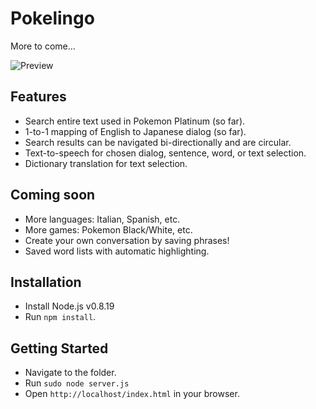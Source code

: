 # Pokelingo

More to come...

![Preview](https://pbs.twimg.com/media/Bnh2Kb3CAAA9GtY.png)

## Features

* Search entire text used in Pokemon Platinum (so far).
* 1-to-1 mapping of English to Japanese dialog (so far).
* Search results can be navigated bi-directionally and are circular.
* Text-to-speech for chosen dialog, sentence, word, or text selection.
* Dictionary translation for text selection.

## Coming soon

* More languages: Italian, Spanish, etc.
* More games: Pokemon Black/White, etc.
* Create your own conversation by saving phrases!
* Saved word lists with automatic highlighting.

## Installation

* Install Node.js v0.8.19
* Run `npm install`.

## Getting Started

* Navigate to the folder.
* Run `sudo node server.js`
* Open `http://localhost/index.html` in your browser.
